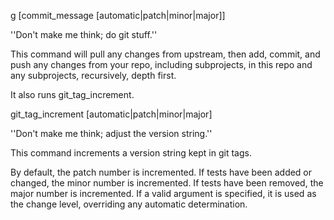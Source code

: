 g [commit_message [automatic|patch|minor|major]]
  
  ''Don't make me think; do git stuff.''
  
  This command will pull any changes from upstream, then add, commit, and push
  any changes from your repo, including subprojects, in this repo and any
  subprojects, recursively, depth first.

  It also runs git_tag_increment.


git_tag_increment [automatic|patch|minor|major]

  ''Don't make me think; adjust the version string.''
  
  This command increments a version string kept in git tags.

  By default, the patch number is incremented.  If tests have been added or
  changed, the minor number is incremented.  If tests have been removed, the
  major number is incremented.  If a valid argument is specified, it is used
  as the change level, overriding any automatic determination.
